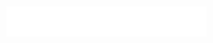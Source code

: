 <div align="center">
	<img src="animation.svg" width="400" height="60" alt="I can't center a div">
</div>